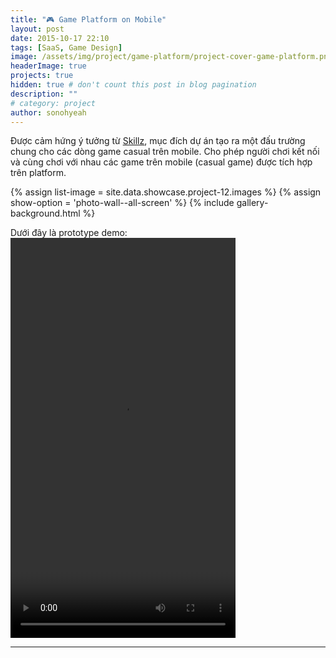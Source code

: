 ```yaml
---
title: "🎮 Game Platform on Mobile"
layout: post
date: 2015-10-17 22:10
tags: [SaaS, Game Design]
image: /assets/img/project/game-platform/project-cover-game-platform.png
headerImage: true
projects: true
hidden: true # don't count this post in blog pagination
description: ""
# category: project
author: sonohyeah
---
```


Được cảm hứng ý tưởng từ [Skillz](http://corp.skillz.com/), mục đích dự án tạo ra một đấu trường chung cho các dòng game casual trên mobile. Cho phép người chơi kết nối và cùng chơi với nhau các game trên mobile (casual game) được tích hợp trên platform.

<!-- start add photo wall from data -->
{% assign list-image = site.data.showcase.project-12.images %}
{% assign show-option = 'photo-wall--all-screen' %}
{% include gallery-background.html %}
<!-- end -->

Dưới đây là prototype demo:
<video src="/assets/img/project/game-platform/concept.mp4" width="360" height="640" style ="margin: auto" controls preload></video>

---





